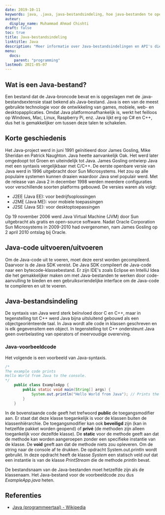 ```yaml
---
date: 2019-10-11
keywords: java, .java, java-bestandsindeling, hoe java-bestanden te openen, hoe java-bestanden uit te voeren, java-bestand, java-voorbeeldcode
auteur:
  display_name: Muhammad Ahmad Chishti
draft: false
toc: true
title: Java-bestandsindeling
linktitle: Java
description: "Meer informatie over Java-bestandsindelingen en API's die Java-bestanden kunnen maken en openen."
menu:
  docs:
    parent: "programming"
lastmod: 2021-05-07
---
```


## Wat is een Java-bestand? ##
Een bestand dat de Java-broncode bevat en is opgeslagen met de .java-bestandsextensie staat bekend als Java-bestand. Java is een van de meest gebruikte technologie voor de ontwikkeling van games, mobiele, web- en desktopapplicaties. Omdat Java platformonafhankelijk is, werkt het feilloos op Windows, Mac, Linux, Raspberry Pi, enz. Java lijkt erg op C# en C++, dus het is gemakkelijker om tussen deze talen te schakelen.

## Korte geschiedenis ##

Het Java-project werd in juni 1991 geïnitieerd door James Gosling, Mike Sheridan en Patrick Naughton. Java heette aanvankelijk Oak. Het werd later omgedoopt tot Groen en uiteindelijk tot Java. James Gosling ontwierp Java met een syntaxis vergelijkbaar met C/C++. De eerste openbare versie van Java werd in 1996 uitgebracht door Sun Microsystems. Het zou op alle populaire systemen kunnen draaien waardoor Java snel populair werd. Met de release van Java 2 in december 1998 werden meerdere configuraties voor verschillende soorten platforms gebouwd. De versies waren als volgt:

- J2EE (Java EE): voor bedrijfsoplossingen
- J2ME (Java ME): voor mobiele toepassingen
- J2SE (Java SE): voor desktoptoepassingen

Op 19 november 2006 werd Java Virtual Machine (JVM) door Sun uitgebracht als gratis en open-source software. Nadat Oracle Corporation Sun Microsystems in 2009-2010 had overgenomen, nam James Gosling op 2 april 2010 ontslag bij Oracle.

## Java-code uitvoeren/uitvoeren ##

Om de Java-code uit te voeren, moet deze eerst worden gecompileerd. Daarvoor is de Java SDK vereist. De Java SDK compileert de Java-code naar een bytecode-klassebestand. Er zijn IDE's zoals Eclipse en IntelliJ Idea die het gemakkelijker maken om met Java-bestanden te werken door code-aanvulling te bieden en een gebruiksvriendelijke interface om de Java-code te compileren en uit te voeren.

## Java-bestandsindeling ##

De syntaxis van Java werd sterk beïnvloed door C en C++, maar in tegenstelling tot C++ werd Java bijna uitsluitend gebouwd als een objectgeoriënteerde taal. In Java wordt alle code in klassen geschreven en is elk gegevensitem een object. In tegenstelling tot C++ ondersteunt Java geen overbelasting van operators of meervoudige overerving.

### Java-voorbeeldcode ###

Het volgende is een voorbeeld van Java-syntaxis.

```java
/*
The example code prints
Hello World from Java to the console.
*/
    public class ExampleApp {
        public static void main(String[] args) {
            System.out.println("Hello World from Java"); // Prints the string to the console.
        }
    }
```
In de bovenstaande code geeft het trefwoord **public** de toegangsmodifier aan. Er staat dat deze klasse toegankelijk is voor de klassen buiten de klassenhiërarchie. De toegangsmodifier kan ook **beveiligd** zijn (kan in hetzelfde pakket worden geopend) of **privé** (de methoden zijn alleen toegankelijk voor dezelfde klasse). De **static** voor de methode geeft aan dat de methode kan worden aangeroepen zonder een specifieke instantie van de klasse. De **void** geeft aan dat de methode niets zou opleveren. Om de string naar de console af te drukken. De opdracht System.out.println wordt gebruikt. In deze opdracht heeft de klasse *System* een statisch veld *out* dat een instantie is van de klasse *PrintStream* die de methode *println* bevat.

De bestandsnaam van de Java-bestanden moet hetzelfde zijn als de klassenaam. Het Java-bestand voor de voorbeeldcode zou dus *ExampleApp.java* heten.

## Referenties ##

- [Java (programmeertaal) - Wikipedia](https://en.wikipedia.org/wiki/Java_(programming_language))

